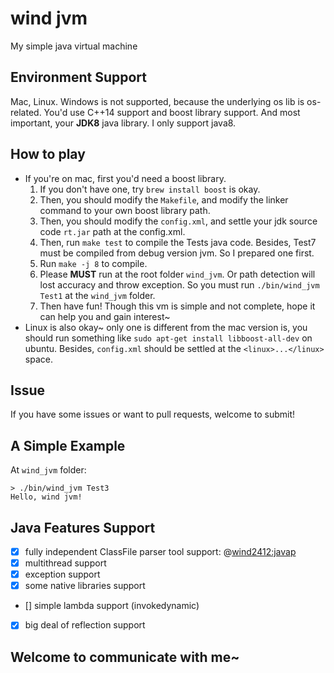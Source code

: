 # wind jvm
My simple java virtual machine

## Environment Support
Mac, Linux. Windows is not supported, because the underlying os lib is os-related.
You'd use C++14 support and boost library support.
And most important, your **JDK8** java library. I only support java8.

## How to play
* If you're on mac, first you'd need a boost library. 
  1. If you don't have one, try `brew install boost` is okay.
  2. Then, you should modify the `Makefile`, and modify the linker command to your own boost library path.
  3. Then, you should modify the `config.xml`, and settle your jdk source code `rt.jar` path at the config.xml.
  4. Then, run `make test` to compile the Tests java code. Besides, Test7 must be compiled from debug version jvm. So I prepared one first.
  5. Run `make -j 8` to compile.
  6. Please **MUST** run at the root folder `wind_jvm`. Or path detection will lost accuracy and throw exception. So you must run `./bin/wind_jvm Test1` at the `wind_jvm` folder.
  7. Then have fun! Though this vm is simple and not complete, hope it can help you and gain interest~
* Linux is also okay~ only one is different from the mac version is, you should run something like `sudo apt-get install libboost-all-dev` on ubuntu.
  Besides, `config.xml` should be settled at the `<linux>...</linux>` space.

## Issue
If you have some issues or want to pull requests, welcome to submit!

## A Simple Example
At `wind_jvm` folder:
```
> ./bin/wind_jvm Test3
Hello, wind jvm!
```

## Java Features Support
- [x] fully independent ClassFile parser tool support: @[wind2412:javap](https://github.com/wind2412/javap) 
- [x] multithread support
- [x] exception support
- [x] some native libraries support
- [] simple lambda support (invokedynamic)
- [x] big deal of reflection support

## Welcome to communicate with me~
